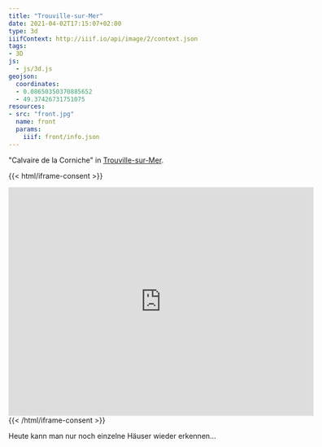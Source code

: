 ```yaml
---
title: "Trouville-sur-Mer"
date: 2021-04-02T17:15:07+02:00
type: 3d
iiifContext: http://iiif.io/api/image/2/context.json
tags:
- 3D
js:
  - js/3d.js
geojson:
  coordinates:
  - 0.08650350370885652
  - 49.37426731751075
resources:
- src: "front.jpg"
  name: front
  params:
    iiif: front/info.json
---
```


"Calvaire de la Corniche" in [Trouville-sur-Mer](https://de.wikipedia.org/wiki/Trouville-sur-Mer).
<!--more-->

{{< html/iframe-consent >}}
<iframe src="https://www.google.com/maps/embed?pb=!4v1617527917395!6m8!1m7!1sYqrUpkau3wrkyDQDFT4q-g!2m2!1d49.37426731751075!2d0.08650350370885652!3f256.59808!4f0!5f0.7820865974627469" width="600" height="450" style="border:0;" allowfullscreen="" loading="lazy"></iframe>
{{< /html/iframe-consent >}}

Heute kann man nur noch einzelne Häuser wieder erkennen...
